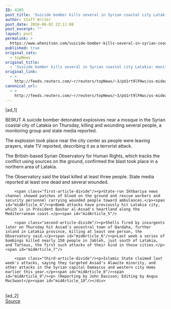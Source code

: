 ```yaml
---
ID: 4205
post_title: 'Suicide bomber kills several in Syrian coastal city Latakia: monitor'
author: Staff Writer
post_date: 2016-06-02 22:11:08
post_excerpt: ""
layout: post
permalink: >
  https://www.whenitson.com/suicide-bomber-kills-several-in-syrian-coastal-city-latakia-monitor/
published: true
original_cats:
  - topNews
original_title:
  - 'Suicide bomber kills several in Syrian coastal city Latakia: monitor'
original_link:
  - >
    http://feeds.reuters.com/~r/reuters/topNews/~3/pU1rt9lFHwc/us-mideast-crisis-syria-latakia-idUSKCN0YO1TV
canonical_url:
  - >
    http://feeds.reuters.com/~r/reuters/topNews/~3/pU1rt9lFHwc/us-mideast-crisis-syria-latakia-idUSKCN0YO1TV
---
```

 [ad_1]
<br><div id="articleText">
<span id="midArticle_start"/>

<span class="focusParagraph" readability="5"><p><span class="articleLocation">BEIRUT</span> A suicide bomber detonated explosives near a mosque in the Syrian coastal city of Latakia on Thursday, killing and wounding several people, a monitoring group and state media reported.</p></span><span id="midArticle_0"/><p>The explosion took place near the city center as people were leaving prayers, state TV reported, describing it as a terrorist attack.</p><span id="midArticle_1"/><p>The British-based Syrian Observatory for Human Rights, which tracks the conflict using sources on the ground, confirmed the blast took place in a northern area of Latakia.</p><span id="midArticle_2"/><p>The Observatory said the blast killed at least three people. State media reported at least one dead and several wounded.</p><span id="midArticle_3"/>
        
        <span class="first-article-divide"/><p>State-run Ikhbariya news channel showed patches of blood on the ground and rescue workers and security personnel carrying wounded people toward ambulances.</p><span id="midArticle_4"/><p>Bomb attacks have previously hit Latakia city, which is in President Bashar al-Assad's heartland along the Mediterranean coast.</p><span id="midArticle_5"/>
        
        <span class="second-article-divide"/><p>Shells fired by insurgents later on Thursday hit Assad's ancestral town of Qardaha, further inland in Latakia province, killing at least one person, the Observatory said.</p><span id="midArticle_6"/><p>Last week a series of bombings killed nearly 150 people in Jableh, just south of Latakia, and Tartous, the first such attacks of their kind in those cities.</p><span id="midArticle_7"/>
        
        <span class="third-article-divide"/><p>Islamic State claimed last week's attacks, saying they targeted Assad's Alawite minority, and other attacks in the Syrian capital Damascus and western city Homs earlier this year.</p><span id="midArticle_8"/><span id="midArticle_9"/><p> (Reporting by John Davison; Editing by Angus MacSwan)</p><span id="midArticle_10"/></div>
<br>[ad_2]
<br><a href="http://feeds.reuters.com/~r/reuters/topNews/~3/pU1rt9lFHwc/us-mideast-crisis-syria-latakia-idUSKCN0YO1TV">Source </a>